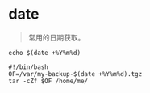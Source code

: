 # date
> 常用的日期获取。

~~~
echo $(date +%Y%m%d)
~~~

```shell
#!/bin/bash          
OF=/var/my-backup-$(date +%Y%m%d).tgz
tar -cZf $OF /home/me/
```
